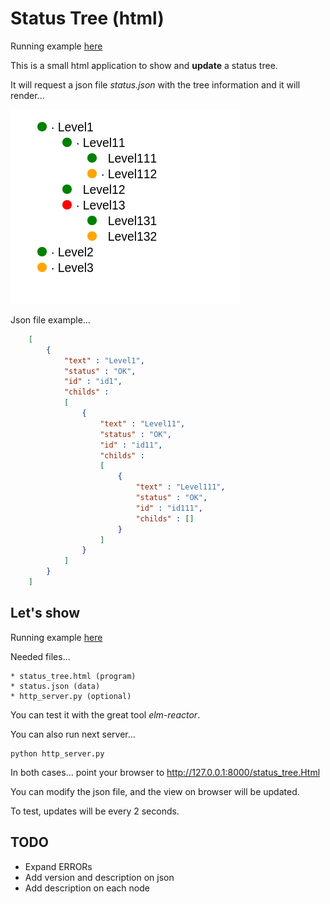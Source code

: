 # Status Tree (html)

Running example [here](http://jleahred.github.io/apps/status_tree/index.html)

This is a small html application to show and **update** a status tree.

It will request a json file  *status.json* with the tree information and it will
render...

![example](status_tree.png)

Json file example...

```json
    [
        {
            "text" : "Level1",
            "status" : "OK",
            "id" : "id1",
            "childs" :
            [
                {
                    "text" : "Level11",
                    "status" : "OK",
                    "id" : "id11",
                    "childs" :
                    [
                        {
                            "text" : "Level111",
                            "status" : "OK",
                            "id" : "id111",
                            "childs" : []
                        }
                    ]
                }
            ]
        }
    ]
```


## Let's show

Running example [here](http://jleahred.github.io/apps/status_tree/index.html)


Needed files...

    * status_tree.html (program)
    * status.json (data)
    * http_server.py (optional)


You can test it with the great tool *elm-reactor*.

You can also run next server...

    python http_server.py


In both cases... point your browser to http://127.0.0.1:8000/status_tree.Html

You can modify the json file, and the view on browser will be updated.

To test, updates will be every 2 seconds.



## TODO

* Expand ERRORs
* Add version and description on json
* Add description on each node
